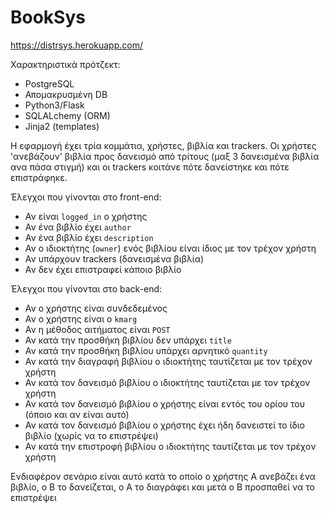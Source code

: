 # BookSys

https://distrsys.herokuapp.com/

Χαρακτηριστικά πρότζεκτ:
* PostgreSQL
* Απομακρυσμένη DB
* Python3/Flask
* SQLALchemy (ORM)
* Jinja2 (templates)

Η εφαρμογή έχει τρία κομμάτια, χρήστες, βιβλία και trackers. Οι χρήστες 'ανεβάζουν' βιβλία προς δανεισμό από τρίτους 
(μαξ 3 δανεισμένα βιβλία ανα πάσα στιγμή) και οι trackers κοιτάνε πότε δανείστηκε και πότε επιστράφηκε.

Έλεγχοι που γίνονται στο front-end:
* Αν είναι `logged_in` ο χρήστης
* Αν ένα βιβλίο έχει `author`
* Αν ένα βιβλίο έχει `description`
* Αν ο ιδιοκτήτης (`owner`) ενός βιβλίου είναι ίδιος με τον τρέχον χρήστη
* Αν υπάρχουν trackers (δανεισμένα βιβλία)
* Αν δεν έχει επιστραφεί κάποιο βιβλίο

Έλεγχοι που γίνονται στο back-end:
* Αν ο χρήστης είναι συνδεδεμένος
* Αν ο χρήστης είναι ο `kmarg`
* Αν η μέθοδος αιτήματος είναι `POST`
* Αν κατά την προσθήκη βιβλίου δεν υπάρχει `title`
* Αν κατά την προσθήκη βιβλίου υπάρχει αρνητικό `quantity`
* Αν κατά την διαγραφή βιβλίου ο ιδιοκτήτης ταυτίζεται με τον τρέχον χρήστη
* Αν κατά τον δανεισμό βιβλίου ο ιδιοκτήτης ταυτίζεται με τον τρέχον χρήστη
* Αν κατά τον δανεισμό βιβλίου ο χρήστης είναι εντός του ορίου του (όποιο και αν είναι αυτό)
* Αν κατά τον δανεισμό βιβλίου ο χρήστης έχει ήδη δανειστεί το ίδιο βιβλίο (χωρίς να το επιστρέψει)
* Αν κατά την επιστροφή βιβλίου ο ιδιοκτήτης ταυτίζεται με τον τρέχον χρήστη

Ενδιαφέρον σενάριο είναι αυτό κατά το οποίο ο χρήστης Α ανεβάζει ένα βιβλίο, ο Β το δανείζεται, ο Α το διαγράφει και μετά ο Β προσπαθεί να το επιστρέψει